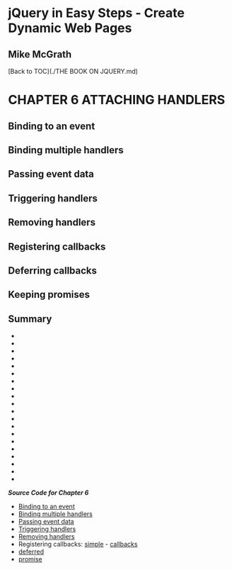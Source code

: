 # **jQuery in Easy Steps - Create Dynamic Web Pages**
## Mike McGrath

[Back to TOC](./THE BOOK ON JQUERY.md)

# CHAPTER 6 ATTACHING HANDLERS
## Binding to an event
## Binding multiple handlers
## Passing event data
## Triggering handlers
## Removing handlers
## Registering callbacks
## Deferring callbacks
## Keeping promises
## Summary<br>
   * 
   * 
   * 
   * 
   * 
   * 
   * 
   * 
   * 
   * 
   * 
   * 
   * 
   * 
   * 
   * 
   * 
   * 
   * 
   * 

***Source Code for Chapter 6***
<ul>
  <li>
  <a href="src/bindhandler.html">Binding to an event</a></li>
  <li>
  <a href="src/multihandler.html">Binding multiple handlers</a></li>
  <li>
  <a href="src/datahandler.html">Passing event data</a></li>
  <li>
  <a href="src/triggerhandler.html">Triggering handlers</a></li>
  <li>
  <a href="src/removehandler.html">Removing handlers</a></li>
  <li>Registering callbacks: 
  <a href="src/simple.html">simple</a> - 
  <a href="src/callbacks.html">callbacks</a></li>
  <li>
  <a href="src/deferred.html">deferred</a></li>
  <li>
  <a href="src/promise.html">promise</a></li>
</ul>   
